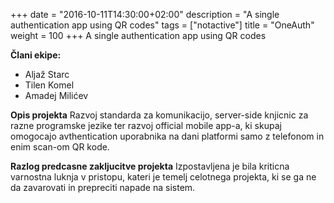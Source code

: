 +++
date = "2016-10-11T14:30:00+02:00"
description = "A single authentication app using QR codes"
tags = ["notactive"]
title = "OneAuth"
weight = 100
+++
A single authentication app using QR codes

<!--more-->

**Člani ekipe:**

- Aljaž Starc 
- Tilen Komel
- Amadej Milićev

**Opis projekta**
Razvoj standarda za komunikacijo, server-side knjicnic za razne programske jezike ter razvoj official mobile app-a, ki skupaj omogocajo avthentication uporabnika na dani platformi samo z telefonom in enim scan-om QR kode.

**Razlog predcasne zakljucitve projekta**
Izpostavljena je bila kriticna varnostna luknja v pristopu, kateri je temelj celotnega projekta, ki se ga ne da zavarovati in prepreciti napade na sistem.
